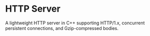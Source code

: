 # HTTP Server

A lightweight HTTP server in C++ supporting HTTP/1.x, concurrent persistent connections, and Gzip-compressed bodies.
